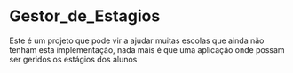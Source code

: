 # Gestor_de_Estagios
Este é um projeto que pode vir a ajudar muitas escolas que ainda não tenham esta implementação, nada mais é que uma aplicação onde possam ser geridos os estágios dos alunos
